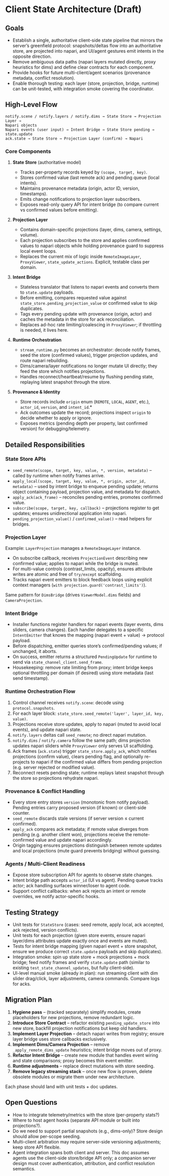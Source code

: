 # Client State Architecture (Draft)

## Goals

- Establish a single, authoritative client-side state pipeline that mirrors the
  server’s greenfield protocol: snapshots/deltas flow into an authoritative
  store, are projected into napari, and UI/agent gestures emit intents in the
  opposite direction.
- Remove ambiguous data paths (napari layers mutated directly, proxy heuristics
  for dims) and define clear contracts for each component.
- Provide hooks for future multi-client/agent scenarios (provenance metadata,
  conflict resolution).
- Enable thorough testing: each layer (store, projection, bridge, runtime) can
  be unit-tested, with integration smoke covering the coordinator.

## High-Level Flow

```
notify.scene / notify.layers / notify.dims → State Store → Projection Layer →
Napari objects
Napari events (user input) → Intent Bridge → State Store pending → state.update
ack.state → State Store → Projection Layer (confirm) → Napari
```

### Core Components

1. **State Store** (authoritative model)
   - Tracks per-property records keyed by `(scope, target, key)`.
   - Stores confirmed value (last remote ack) and pending queue (local intents).
   - Maintains provenance metadata (origin, actor ID, version, timestamps).
   - Emits change notifications to projection layer subscribers.
   - Exposes read-only query API for intent bridge (to compare current vs
     confirmed values before emitting).

2. **Projection Layer**
   - Contains domain-specific projections (layer, dims, camera, settings, volume).
   - Each projection subscribes to the store and applies confirmed values to
     napari objects while holding provenance guard to suppress local event loops.
   - Replaces the current mix of logic inside `RemoteImageLayer`, `ProxyViewer`,
     `state_update_actions`. Explicit, testable class per domain.

3. **Intent Bridge**
   - Stateless translator that listens to napari events and converts them to
     `state.update` payloads.
   - Before emitting, compares requested value against `state_store.pending_projection_value` or confirmed value to skip duplicates.
   - Tags every pending update with provenance (origin, actor) and caches the
     metadata in the store for ack reconciliation.
   - Replaces ad-hoc rate limiting/coalescing in `ProxyViewer`; if throttling is
     needed, it lives here.

4. **Runtime Orchestration**
   - `stream_runtime.py` becomes an orchestrator: decode notify frames, seed the
     store (confirmed values), trigger projection updates, and route napari
     rebuilding.
   - Dims/camera/layer notifications no longer mutate UI directly; they feed the
     store which notifies projections.
   - Handles reconnect/heartbeat/resume by flushing pending state, replaying
     latest snapshot through the store.

5. **Provenance & Identity**
   - Store records include `origin` enum (`REMOTE`, `LOCAL`, `AGENT`, etc.),
     `actor_id`, `version`, and `intent_id`.*
   - Ack outcomes update the record; projections inspect `origin` to decide
     whether to apply or ignore.
   - Exposes metrics (pending depth per property, last confirmed version) for
     debugging/telemetry.

## Detailed Responsibilities

### State Store APIs

- `seed_remote(scope, target, key, value, *, version, metadata)` – called by
  runtime when notify frames arrive.
- `apply_local(scope, target, key, value, *, origin, actor_id, metadata)` – used
  by intent bridge to enqueue pending update; returns object containing payload,
  projection value, and metadata for dispatch.
- `apply_ack(ack_frame)` – reconciles pending entries, promotes confirmed value.
- `subscribe(scope, target, key, callback)` – projections register to get
  updates; ensures unidirectional application into napari.
- `pending_projection_value()` / `confirmed_value()` – read helpers for bridges.

### Projection Layer

Example: `LayerProjection` manages a `RemoteImageLayer` instance.
- On subscribe callback, receives `ProjectionEvent` describing new confirmed
  value; applies to napari while the bridge is muted.
- For multi-value controls (contrast_limits, opacity), ensures attribute writes
  are atomic and free of `try/except` scaffolding.
- Tracks napari event emitters to block feedback loops using explicit context
  managers (`with projection.guard('contrast_limits')`).

Same pattern for `DimsBridge` (drives `ViewerModel.dims` fields) and
`CameraProjection`.

### Intent Bridge

- Installer functions register handlers for napari events (layer events, dims
  sliders, camera changes). Each handler delegates to a specific `IntentEmitter`
  that knows the mapping (napari event + value) → protocol payload.
- Before dispatching, emitter queries store’s confirmed/pending values; if
  unchanged, it aborts.
- On success, emitter returns a structured `PendingUpdate` for runtime to send
  via `state_channel_client.send_frame`.
- Housekeeping: remove rate limiting from proxy; intent bridge keeps optional
  throttling per domain (if desired) using store metadata (last send timestamp).

### Runtime Orchestration Flow

1. Control channel receives `notify.scene`: decode using `protocol.snapshots`.
2. For each layer block: `state_store.seed_remote('layer', layer_id, key, value)`.
3. Projections receive store updates, apply to napari (muted to avoid local
   events), and update napari state.
4. `notify.layers` deltas call `seed_remote`; no direct napari mutation.
5. `notify.dims` / `notify.camera` follow the same path; dims projection updates
   napari sliders while `ProxyViewer` only serves UI scaffolding.
6. Ack frames (`ack.state`) trigger `state_store.apply_ack`, which notifies
   projections (confirm value), clears pending flag, and optionally re-projects
   to napari if the confirmed value differs from pending projection (e.g.
   server rejected or modified value).
7. Reconnect resets pending state; runtime replays latest snapshot through the
   store so projections rehydrate napari.

### Provenance & Conflict Handling

- Every store entry stores `version` (monotonic from notify payload). Pending
  entries carry proposed version (if known) or client-side counter.
- `seed_remote` discards stale versions (if server version ≤ current confirmed).
- `apply_ack` compares ack metadata; if remote value diverges from pending (e.g.
  another client won), projections receive the remote-confirmed value and update
  napari accordingly.
- Origin tagging ensures projections distinguish between remote updates and local
  projections (mute guard prevents bridging) without guessing.

### Agents / Multi-Client Readiness

- Expose store subscription API for agents to observe state changes.
- Intent bridge path accepts `actor_id` (UI vs agent). Pending queue tracks
  actor; ack handling surfaces winner/loser to agent code.
- Support conflict callbacks: when ack rejects an intent or remote overrides, we
  notify actor-specific hooks.

## Testing Strategy

- Unit tests for `StateStore` (cases: seed remote, apply local, ack accepted,
  ack rejected, version conflicts).
- Unit tests for each projection (given store events, ensure napari layer/dims
  attributes update exactly once and events are muted).
- Tests for intent bridge mapping (given napari event + store snapshot, ensure
  we produce correct `state.update` payloads and skip duplicates).
- Integration smoke: spin up state store + mock projections + mock bridge; feed
  notify frames and verify `state.update` path (similar to existing
  `test_state_channel_updates`, but fully client-side).
- UI-level manual smoke (already in plan): run streaming client with dim slider
  drag/click, layer adjustments, camera commands. Compare logs for acks.

## Migration Plan

1. **Hygiene pass** – (tracked separately) simplify modules, create placeholders
   for new projections, remove redundant logic.
2. **Introduce Store Contract** – refactor existing `pending_update_store` into
   new store, backfill projection notifications but keep old handlers.
3. **Implement Layer Projection** – detach napari writes from registry; ensure
   layer bridge uses store callbacks exclusively.
4. **Implement Dims/Camera Projection** – remove `_apply_remote_dims_update`
   heuristics; intent bridge moves out of proxy.
5. **Refactor Intent Bridge** – create new module that handles event wiring and
   state comparisons; proxy becomes thin event emitter.
6. **Runtime adjustments** – replace direct mutations with store seeding.
7. **Remove legacy streaming stack** – once new flow is proven, delete obsolete
   modules or migrate them under new architecture.

Each phase should land with unit tests + doc updates.

## Open Questions

- How to integrate telemetry/metrics with the store (per-property stats?)
- Where to host agent hooks (separate API module or built into projections?).
- Do we need to support partial snapshots (e.g., dims-only)? Store design should
  allow per-scope seeding.
- Multi-client arbitration may require server-side versioning adjustments; keep
  store API flexible.
- Agent integration spans both client and server. This doc assumes agents use
  the client-side store/bridge API only; a companion server design must cover
  authentication, attribution, and conflict resolution semantics.
